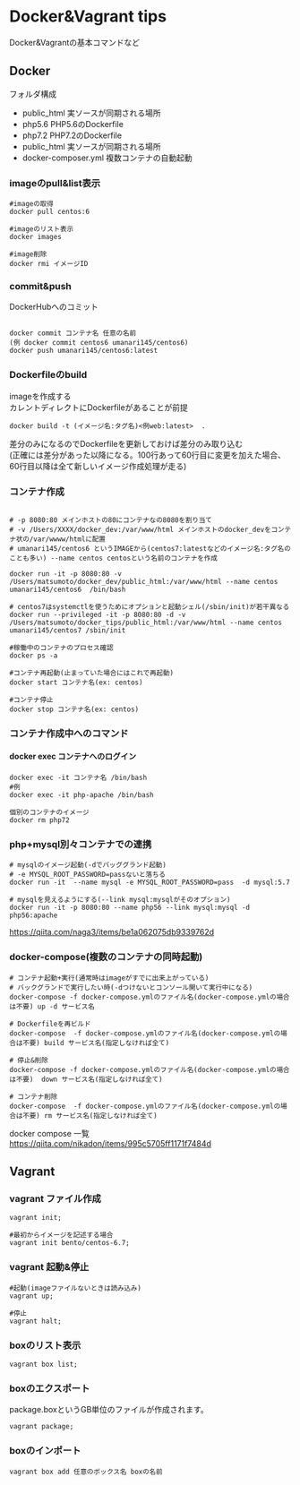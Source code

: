 # Docker&Vagrant tips

Docker&Vagrantの基本コマンドなど

## Docker


フォルダ構成

- public_html 実ソースが同期される場所
- php5.6 PHP5.6のDockerfile
- php7.2 PHP7.2のDockerfile
- public_html 実ソースが同期される場所
- docker-composer.yml 複数コンテナの自動起動


### imageのpull&list表示


```
#imageの取得
docker pull centos:6

#imageのリスト表示
docker images

#image削除
docker rmi イメージID
```

### commit&push

DockerHubへのコミット

```

docker commit コンテナ名 任意の名前
(例 docker commit centos6 umanari145/centos6)
docker push umanari145/centos6:latest

```

### Dockerfileのbuild

imageを作成する<br>
カレントディレクトにDockerfileがあることが前提


```
docker build -t (イメージ名:タグ名)<例web:latest>  .
```
差分のみになるのでDockerfileを更新しておけば差分のみ取り込む<br>
(正確には差分があった以降になる。100行あって60行目に変更を加えた場合、60行目以降は全て新しいイメージ作成処理が走る)


### コンテナ作成

```

# -p 8080:80 メインホストの80にコンテナなの8080を割り当て
# -v /Users/XXXX/docker_dev:/var/www/html メインホストのdocker_devをコンテナ状の/var/wwww/htmlに配置
# umanari145/centos6 というIMAGEから(centos7:latestなどのイメージ名:タグ名のことも多い) --name centos centosという名前のコンテナを作成

docker run -it -p 8080:80 -v /Users/matsumoto/docker_dev/public_html:/var/www/html --name centos umanari145/centos6  /bin/bash

# centos7はsystemctlを使うためにオプションと起動シェル(/sbin/init)が若干異なる
docker run --privileged -it -p 8080:80 -d -v /Users/matsumoto/docker_tips/public_html:/var/www/html --name centos umanari145/centos7 /sbin/init

#稼働中のコンテナのプロセス確認
docker ps -a

#コンテナ再起動(止まっていた場合にはこれで再起動)
docker start コンテナ名(ex: centos)

#コンテナ停止
docker stop コンテナ名(ex: centos)

```

### コンテナ作成中へのコマンド

#### docker exec コンテナへのログイン
```
docker exec -it コンテナ名 /bin/bash
#例
docker exec -it php-apache /bin/bash

個別のコンテナのイメージ
docker rm php72

```

### php+mysql別々コンテナでの連携
```
# mysqlのイメージ起動(-dでバッググランド起動)
# -e MYSQL_ROOT_PASSWORD=passないと落ちる
docker run -it  --name mysql -e MYSQL_ROOT_PASSWORD=pass  -d mysql:5.7

# mysqlを見えるようにする(--link mysql:mysqlがそのオプション)
docker run -it -p 8080:80 --name php56 --link mysql:mysql -d php56:apache
```

https://qiita.com/naga3/items/be1a062075db9339762d

### docker-compose(複数のコンテナの同時起動)

```
# コンテナ起動+実行(通常時はimageがすでに出来上がっている)
# バックグランドで実行したい時(-dつけないとコンソール開いて実行中になる)
docker-compose -f docker-compose.ymlのファイル名(docker-compose.ymlの場合は不要) up -d サービス名

# Dockerfileを再ビルド
docker-compose  -f docker-compose.ymlのファイル名(docker-compose.ymlの場合は不要) build サービス名(指定しなければ全て)

# 停止&削除
docker-compose -f docker-compose.ymlのファイル名(docker-compose.ymlの場合は不要)  down サービス名(指定しなければ全て)

# コンテナ削除
docker-compose  -f docker-compose.ymlのファイル名(docker-compose.ymlの場合は不要) rm サービス名(指定しなければ全て)
```

docker compose 一覧<br>
https://qiita.com/nikadon/items/995c5705ff1171f7484d

## Vagrant

### vagrant ファイル作成


```
vagrant init;

#最初からイメージを記述する場合
vagrant init bento/centos-6.7;

```

### vagrant 起動&停止

```
#起動(imageファイルないときは読み込み)
vagrant up;

#停止
vagrant halt;

```
### boxのリスト表示

```
vagrant box list;

```


### boxのエクスポート

package.boxというGB単位のファイルが作成されます。

```
vagrant package;
```

### boxのインポート

```
vagrant box add 任意のボックス名 boxの名前
```
